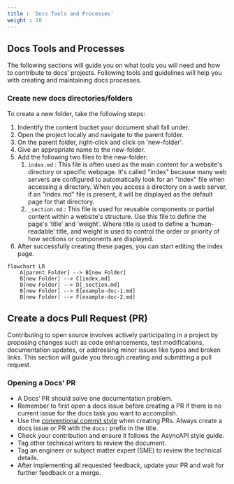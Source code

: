 ```yaml
---
title : 'Docs Tools and Processes'
weight : 10
---
```


## Docs Tools and Processes
The following sections will guide you on what tools you will need and how to contribute to docs’ projects. Following tools and guidelines will help you with creating and maintaining docs processes.

### Create new docs directories/folders
To create a new folder, take the following steps:
1. Indentify the content bucket your document shall fall under.
2. Open the project locally and navigate to the parent folder.
3. On the parent folder, right-click and click on 'new-folder'.
4. Give an appropriate name to the new-folder.
5. Add the following two files to the new-folder:
    1. `index.md` : This file is often used as the main content for a website's directory or specific webpage. It's called "index" because many web servers are configured to automatically look for an "index" file when accessing a directory. When you access a directory on a web server, if an "index.md" file is present, it will be displayed as the default page for that directory.
    2. `_section.md` : This file is used for reusable components or partial content within a website's structure. Use this file to define the page's ‘title’ and ‘weight’. Where title is used to define a ‘human-readable’ title, and weight is used to control the order or priority of how sections or components are displayed.
6. After successfully creating these pages, you can start editing the index page. 

```mermaid
flowchart LR
    A[parent Folder] --> B[new Folder] 
    B[new Folder] --> C[index.md]
    B[new Folder] --> D[_section.md]
    B[new Folder] --> E[example-doc-1.md]
    B[new Folder] --> F[example-doc-2.md]
```

## Create a docs Pull Request (PR)
Contributing to open source involves actively participating in a project by proposing changes such as code enhancements, test modifications, documentation updates, or addressing minor issues like typos and broken links. This section will guide you through creating and submitting a pull request.

### Opening a Docs' PR
- A Docs’ PR should solve one documentation problem. 
- Remember to first open a docs issue before creating a PR if there is no current issue for the docs task you want to accomplish. 
- Use the [conventional commit style](https://github.com/asyncapi/.github/blob/master/CONTRIBUTING.md#conventional-commits) when creating PRs. Always create a docs issue or PR with the `docs:` prefix in the title. 
- Check your contribution and ensure it follows the AsyncAPI style guide.
- Tag other technical writers to review the document. 
- Tag an engineer or subject matter expert (SME) to review the technical details.
- After implementing all requested feedback, update your PR and wait for further feedback or a merge.

